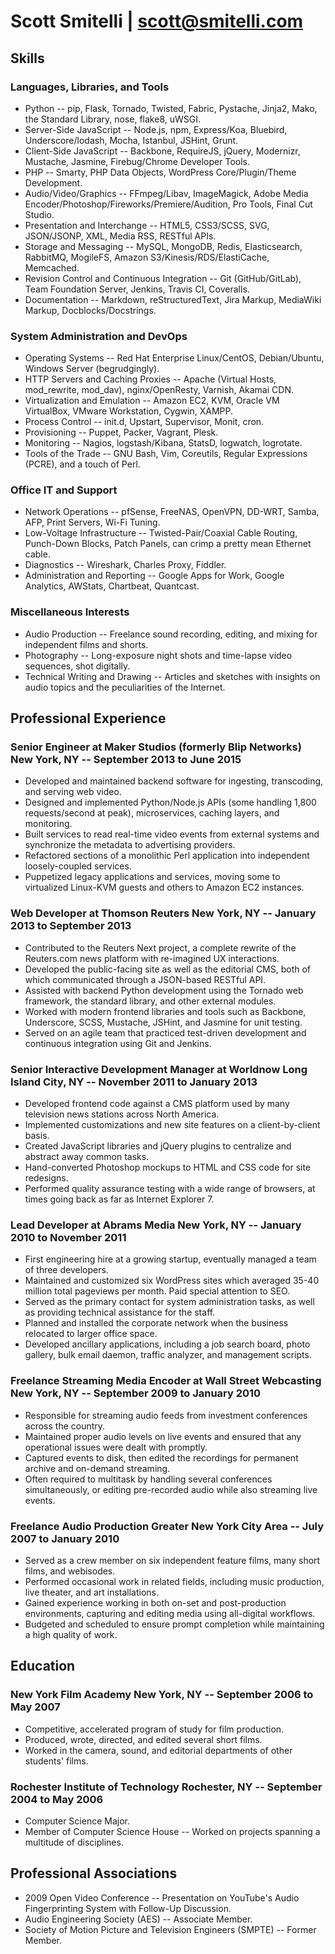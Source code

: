 # Scott Smitelli | <scott@smitelli.com>

## Skills

### Languages, Libraries, and Tools
* Python -- pip, Flask, Tornado, Twisted, Fabric, Pystache, Jinja2, Mako, the Standard Library, nose, flake8, uWSGI.
* Server-Side JavaScript -- Node.js, npm, Express/Koa, Bluebird, Underscore/lodash, Mocha, Istanbul, JSHint, Grunt.
* Client-Side JavaScript -- Backbone, RequireJS, jQuery, Modernizr, Mustache, Jasmine, Firebug/Chrome Developer Tools.
* PHP -- Smarty, PHP Data Objects, WordPress Core/Plugin/Theme Development.
* Audio/Video/Graphics -- FFmpeg/Libav, ImageMagick, Adobe Media Encoder/Photoshop/Fireworks/Premiere/Audition, Pro Tools, Final Cut Studio.
* Presentation and Interchange -- HTML5, CSS3/SCSS, SVG, JSON/JSONP, XML, Media RSS, RESTful APIs.
* Storage and Messaging -- MySQL, MongoDB, Redis, Elasticsearch, RabbitMQ, MogileFS, Amazon S3/Kinesis/RDS/ElastiCache, Memcached.
* Revision Control and Continuous Integration -- Git (GitHub/GitLab), Team Foundation Server, Jenkins, Travis CI, Coveralls.
* Documentation -- Markdown, reStructuredText, Jira Markup, MediaWiki Markup, Docblocks/Docstrings.

### System Administration and DevOps
* Operating Systems -- Red Hat Enterprise Linux/CentOS, Debian/Ubuntu, Windows Server (begrudgingly).
* HTTP Servers and Caching Proxies -- Apache (Virtual Hosts, mod\_rewrite, mod\_dav), nginx/OpenResty, Varnish, Akamai CDN.
* Virtualization and Emulation -- Amazon EC2, KVM, Oracle VM VirtualBox, VMware Workstation, Cygwin, XAMPP.
* Process Control -- init.d, Upstart, Supervisor, Monit, cron.
* Provisioning -- Puppet, Packer, Vagrant, Plesk.
* Monitoring -- Nagios, logstash/Kibana, StatsD, logwatch, logrotate.
* Tools of the Trade -- GNU Bash, Vim, Coreutils, Regular Expressions (PCRE), and a touch of Perl.

### Office IT and Support
* Network Operations -- pfSense, FreeNAS, OpenVPN, DD-WRT, Samba, AFP, Print Servers, Wi-Fi Tuning.
* Low-Voltage Infrastructure -- Twisted-Pair/Coaxial Cable Routing, Punch-Down Blocks, Patch Panels, can crimp a pretty mean Ethernet cable.
* Diagnostics -- Wireshark, Charles Proxy, Fiddler.
* Administration and Reporting -- Google Apps for Work, Google Analytics, AWStats, Chartbeat, Quantcast.

### Miscellaneous Interests
* Audio Production -- Freelance sound recording, editing, and mixing for independent films and shorts.
* Photography -- Long-exposure night shots and time-lapse video sequences, shot digitally.
* Technical Writing and Drawing -- Articles and sketches with insights on audio topics and the peculiarities of the Internet.

## Professional Experience

### Senior Engineer at Maker Studios (formerly Blip Networks) <span class="details">New York, NY -- September 2013 to June 2015</span>
* Developed and maintained backend software for ingesting, transcoding, and serving web video.
* Designed and implemented Python/Node.js APIs (some handling 1,800 requests/second at peak), microservices, caching layers, and monitoring.
* Built services to read real-time video events from external systems and synchronize the metadata to advertising providers.
* Refactored sections of a monolithic Perl application into independent loosely-coupled services.
* Puppetized legacy applications and services, moving some to virtualized Linux-KVM guests and others to Amazon EC2 instances.

### Web Developer at Thomson Reuters <span class="details">New York, NY -- January 2013 to September 2013</span>
* Contributed to the Reuters Next project, a complete rewrite of the Reuters.com news platform with re-imagined UX interactions.
* Developed the public-facing site as well as the editorial CMS, both of which communicated through a JSON-based RESTful API.
* Assisted with backend Python development using the Tornado web framework, the standard library, and other external modules.
* Worked with modern frontend libraries and tools such as Backbone, Underscore, SCSS, Mustache, JSHint, and Jasmine for unit testing.
* Served on an agile team that practiced test-driven development and continuous integration using Git and Jenkins.

### Senior Interactive Development Manager at Worldnow <span class="details">Long Island City, NY -- November 2011 to January 2013</span>
* Developed frontend code against a CMS platform used by many television news stations across North America.
* Implemented customizations and new site features on a client-by-client basis.
* Created JavaScript libraries and jQuery plugins to centralize and abstract away common tasks.
* Hand-converted Photoshop mockups to HTML and CSS code for site redesigns.
* Performed quality assurance testing with a wide range of browsers, at times going back as far as Internet Explorer 7.

### Lead Developer at Abrams Media <span class="details">New York, NY -- January 2010 to November 2011</span>
* First engineering hire at a growing startup, eventually managed a team of three developers.
* Maintained and customized six WordPress sites which averaged 35-40 million total pageviews per month. Paid special attention to SEO.
* Served as the primary contact for system administration tasks, as well as providing technical assistance for the staff.
* Planned and installed the corporate network when the business relocated to larger office space.
* Developed ancillary applications, including a job search board, photo gallery, bulk email daemon, traffic analyzer, and management scripts.

### Freelance Streaming Media Encoder at Wall Street Webcasting <span class="details">New York, NY -- September 2009 to January 2010</span>
* Responsible for streaming audio feeds from investment conferences across the country.
* Maintained proper audio levels on live events and ensured that any operational issues were dealt with promptly.
* Captured events to disk, then edited the recordings for permanent archive and on-demand streaming.
* Often required to multitask by handling several conferences simultaneously, or editing pre-recorded audio while also streaming live events.

### Freelance Audio Production <span class="details">Greater New York City Area -- July 2007 to January 2010</span>
* Served as a crew member on six independent feature films, many short films, and webisodes.
* Performed occasional work in related fields, including music production, live theater, and art installations.
* Gained experience working in both on-set and post-production environments, capturing and editing media using all-digital workflows.
* Budgeted and scheduled to ensure prompt completion while maintaining a high quality of work.

## Education

### New York Film Academy <span class="details">New York, NY -- September 2006 to May 2007</span>
* Competitive, accelerated program of study for film production.
* Produced, wrote, directed, and edited several short films.
* Worked in the camera, sound, and editorial departments of other students' films.

### Rochester Institute of Technology <span class="details">Rochester, NY -- September 2004 to May 2006</span>
* Computer Science Major.
* Member of Computer Science House -- Worked on projects spanning a multitude of disciplines.

## Professional Associations
* 2009 Open Video Conference -- Presentation on YouTube's Audio Fingerprinting System with Follow-Up Discussion.
* Audio Engineering Society (AES) -- Associate Member.
* Society of Motion Picture and Television Engineers (SMPTE) -- Former Member.
